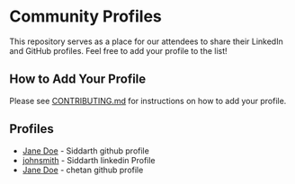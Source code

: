 # Community Profiles

This repository serves as a place for our attendees to share their LinkedIn and GitHub profiles. Feel free to add your profile to the list!

## How to Add Your Profile

Please see [CONTRIBUTING.md](CONTRIBUTING.md) for instructions on how to add your profile.

## Profiles

- [Jane Doe](https://www.linkedin.com/in/janedoe) - Siddarth github profile
- [johnsmith](https://github.com/johnsmith) - Siddarth linkedin Profile
- [Jane Doe](https://www.linkedin.com/in/janedoe) - chetan github profile

